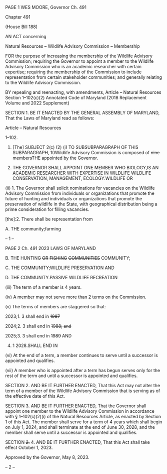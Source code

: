 PAGE 1
WES MOORE, Governor Ch. 491

Chapter 491

(House Bill 188)

AN ACT concerning

Natural Resources – Wildlife Advisory Commission – Membership

FOR the purpose of increasing the membership of the Wildlife Advisory Commission;
requiring the Governor to appoint a member to the Wildlife Advisory Commission
who is an academic researcher with certain expertise; requiring the membership of
the Commission to include representation from certain stakeholder communities;
and generally relating to the Wildlife Advisory Commission.

BY repealing and reenacting, with amendments,
Article – Natural Resources
Section 1–102(c)(2)
Annotated Code of Maryland
(2018 Replacement Volume and 2022 Supplement)

SECTION 1. BE IT ENACTED BY THE GENERAL ASSEMBLY OF MARYLAND,
That the Laws of Maryland read as follows:

Article – Natural Resources

1–102.

1. [The] SUBJECT 2(c) (2) (i) TO SUBSUBPARAGRAPH OF THIS
SUBPARAGRAPH, 10Wildlife Advisory Commission is composed of ~~nine~~ membersTHE
appointed by the Governor.

2. THE GOVERNOR SHALL APPOINT ONE MEMBER WHO
BIOLOGY,IS AN ACADEMIC RESEARCHER WITH EXPERTISE IN WILDLIFE WILDLIFE
CONSERVATION, MANAGEMENT, ECOLOGY.WILDLIFE OR

(ii) 1. The Governor shall solicit nominations for vacancies on
the Wildlife Advisory Commission from individuals or organizations that promote the
future of hunting and individuals or organizations that promote the preservation of wildlife
in the State, with geographical distribution being a prime consideration for filling
vacancies.

[the]:2. There shall be representation from

A. THE community;farming

– 1 –

PAGE 2
Ch. 491 2023 LAWS OF MARYLAND

B. THE HUNTING ~~OR~~ ~~FISHING~~ ~~COMMUNITIES~~
COMMUNITY;

C. THE COMMUNITY;WILDLIFE PRESERVATION AND

D. THE COMMUNITY.PASSIVE WILDLIFE RECREATION

(iii) The term of a member is 4 years.

(iv) A member may not serve more than 2 terms on the Commission.

(v) The terms of members are staggered so that:

2023;1. 3 shall end in ~~1987~~

2024;2. 3 shall end in ~~1988;~~ ~~and~~

2025;3. 3 shall end in ~~1989~~ AND

4. 1 2028.SHALL END IN

(vi) At the end of a term, a member continues to serve until a
successor is appointed and qualifies.

(vii) A member who is appointed after a term has begun serves only
for the rest of the term and until a successor is appointed and qualifies.

SECTION 2. AND BE IT FURTHER ENACTED, That this Act may not alter the
term of a member of the Wildlife Advisory Commission that is serving as of the effective
date of this Act.

SECTION 3. AND BE IT FURTHER ENACTED, That the Governor shall appoint
one member to the Wildlife Advisory Commission in accordance with § 1–102(c)(2)(i) of the
Natural Resources Article, as enacted by Section 1 of this Act. The member shall serve for
a term of 4 years which shall begin on July 1, 2024, and shall terminate at the end of June
30, 2028, and the member shall serve until a successor is appointed and qualifies.

SECTION ~~2.~~ 4. AND BE IT FURTHER ENACTED, That this Act shall take effect
October 1, 2023.

Approved by the Governor, May 8, 2023.

– 2 –